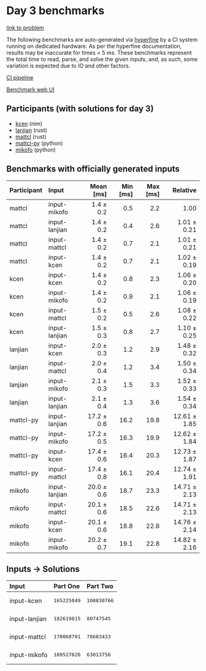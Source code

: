 # Day 3 benchmarks

[link to problem](https://adventofcode.com/2024/day/3)

The following benchmarks are auto-generated via
[hyperfine](https://github.com/sharkdp/hyperfine) by a CI system running on
dedicated hardware. As per the hyperfine documentation, results may be
inaccurate for times < 5 ms. These benchmarks represent the total time to read,
parse, and solve the given inputs, and, as such, some variation is expected due
to IO and other factors.

[CI pipeline](http://ci.papercode.net:8080/teams/main/pipelines/aoc2024)

[Benchmark web UI](https://aoc.ancalagon.black)


## Participants (with solutions for day 3)

- [kcen](https://github.com/kcen/aoc2024) (nim)
- [lanjian](https://github.com/lanjian/aoc-2024) (rust)
- [mattcl](https://github.com/mattcl/aoc2024) (rust)
- [mattcl-py](https://github.com/mattcl/aoc2024-py) (python)
- [mikofo](https://github.com/mikofo/aoc2024) (python)


## Benchmarks with officially generated inputs

| Participant | Input | Mean [ms] | Min [ms] | Max [ms] | Relative |
|:---|:---|---:|---:|---:|---:|
| mattcl | input-mikofo | 1.4 ± 0.2 | 0.5 | 2.2 | 1.00 |
| mattcl | input-lanjian | 1.4 ± 0.2 | 0.4 | 2.6 | 1.01 ± 0.21 |
| mattcl | input-mattcl | 1.4 ± 0.2 | 0.7 | 2.1 | 1.01 ± 0.21 |
| mattcl | input-kcen | 1.4 ± 0.2 | 0.7 | 2.1 | 1.02 ± 0.19 |
| kcen | input-kcen | 1.4 ± 0.2 | 0.8 | 2.3 | 1.06 ± 0.20 |
| kcen | input-mikofo | 1.4 ± 0.2 | 0.9 | 2.1 | 1.06 ± 0.19 |
| kcen | input-mattcl | 1.5 ± 0.2 | 0.5 | 2.6 | 1.08 ± 0.22 |
| kcen | input-lanjian | 1.5 ± 0.3 | 0.8 | 2.7 | 1.10 ± 0.25 |
| lanjian | input-kcen | 2.0 ± 0.3 | 1.2 | 2.9 | 1.48 ± 0.32 |
| lanjian | input-mattcl | 2.0 ± 0.4 | 1.2 | 3.4 | 1.50 ± 0.34 |
| lanjian | input-mikofo | 2.1 ± 0.3 | 1.5 | 3.3 | 1.52 ± 0.33 |
| lanjian | input-lanjian | 2.1 ± 0.4 | 1.3 | 3.6 | 1.54 ± 0.34 |
| mattcl-py | input-lanjian | 17.2 ± 0.6 | 16.2 | 19.8 | 12.61 ± 1.85 |
| mattcl-py | input-mikofo | 17.2 ± 0.5 | 16.3 | 19.9 | 12.62 ± 1.84 |
| mattcl-py | input-kcen | 17.4 ± 0.6 | 16.4 | 20.3 | 12.73 ± 1.87 |
| mattcl-py | input-mattcl | 17.4 ± 0.8 | 16.1 | 20.4 | 12.74 ± 1.91 |
| mikofo | input-lanjian | 20.0 ± 0.6 | 18.7 | 23.3 | 14.71 ± 2.13 |
| mikofo | input-mattcl | 20.1 ± 0.6 | 18.5 | 22.6 | 14.71 ± 2.13 |
| mikofo | input-kcen | 20.1 ± 0.6 | 18.8 | 22.8 | 14.76 ± 2.14 |
| mikofo | input-mikofo | 20.2 ± 0.7 | 19.1 | 22.8 | 14.82 ± 2.16 |


## Inputs -> Solutions

| Input | Part One | Part Two |
|:---|:---|:---|
|input-kcen|<pre>165225049</pre>|<pre>108830766</pre>|
|input-lanjian|<pre>182619815</pre>|<pre>80747545</pre>|
|input-mattcl|<pre>170068701</pre>|<pre>78683433</pre>|
|input-mikofo|<pre>189527826</pre>|<pre>63013756</pre>|